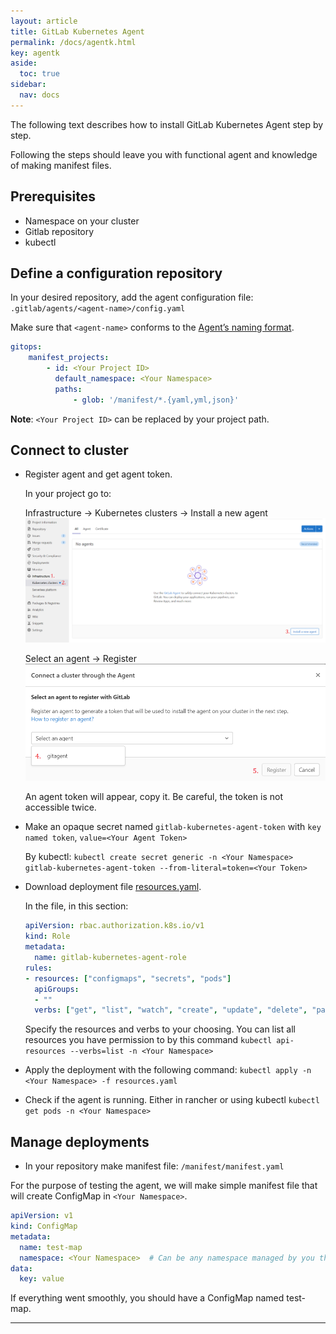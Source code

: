 ```yaml
---
layout: article
title: GitLab Kubernetes Agent
permalink: /docs/agentk.html
key: agentk
aside:
  toc: true
sidebar:
  nav: docs
---
```


The following text describes how to install GitLab Kubernetes Agent step by step.

Following the steps should leave you with functional agent and knowledge of making manifest files.

## Prerequisites
- Namespace on your cluster
- Gitlab repository
- kubectl


## Define a configuration repository

In your desired repository, add the agent configuration file: `.gitlab/agents/<agent-name>/config.yaml`

Make sure that `<agent-name>` conforms to the [Agent’s naming format](https://gitlab.com/gitlab-org/cluster-integration/gitlab-agent/-/blob/master/doc/identity_and_auth.md#agent-identity-and-name).

```yaml
gitops:
    manifest_projects:
        - id: <Your Project ID>
          default_namespace: <Your Namespace>
          paths:
              - glob: '/manifest/*.{yaml,yml,json}'
```

**Note**: `<Your Project ID>` can be replaced by your project path.


## Connect to cluster

- Register agent and get agent token.
  
  In your project go to: 
  
  Infrastructure -> Kubernetes clusters -> Install a new agent 
  ![agentk1](agentk1.png)
  
  Select an agent -> Register
  ![agentk2](agentk2.png)
  
  An agent token will appear, copy it. Be careful, the token is not accessible twice.
  
- Make an opaque secret named `gitlab-kubernetes-agent-token` with `key named token`, `value=<Your Agent Token>`
  
  By kubectl: `kubectl create secret generic -n <Your Namespace> gitlab-kubernetes-agent-token --from-literal=token=<Your Token>`

- Download deployment file [resources.yaml](deployments/resources.yaml).
  
  In the file, in this section:
  
  ```yaml
  apiVersion: rbac.authorization.k8s.io/v1
  kind: Role
  metadata:
    name: gitlab-kubernetes-agent-role
  rules:
  - resources: ["configmaps", "secrets", "pods"]
    apiGroups: 
    - ""
    verbs: ["get", "list", "watch", "create", "update", "delete", "patch"]
  ```
  
  Specify the resources and verbs to your choosing. 
  You can list all resources you have permission to by this command `kubectl api-resources --verbs=list -n <Your Namespace>`

- Apply the deployment with the following command:
`kubectl apply -n <Your Namespace> -f resources.yaml`

- Check if the agent is running. Either in rancher or using kubectl `kubectl get pods -n <Your Namespace>`

## Manage deployments

- In your repository make manifest file: `/manifest/manifest.yaml`
 
 
For the purpose of testing the agent, we will make simple manifest file that will create ConfigMap in `<Your Namespace>`.

```yaml
apiVersion: v1
kind: ConfigMap
metadata:
  name: test-map
  namespace: <Your Namespace>  # Can be any namespace managed by you that the agent has access to.
data:
  key: value
```

If everything went smoothly, you should have a ConfigMap named test-map.
***
